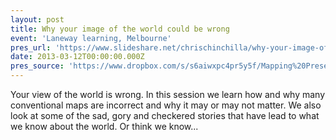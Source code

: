 ```yaml
---
layout: post
title: Why your image of the world could be wrong
event: 'Laneway learning, Melbourne'
pres_url: 'https://www.slideshare.net/chrischinchilla/why-your-image-of-the-world-could-be-wrong'
date: 2013-03-12T00:00:00.000Z
pres_source: 'https://www.dropbox.com/s/s6aiwxpc4pr5y5f/Mapping%20Presentation.pptx?dl=0'
---
```


Your view of the world is wrong. In this session we learn how and why many conventional maps are incorrect and why it may or may not matter. We also look at some of the sad, gory and checkered stories that have lead to what we know about the world. Or think we know...
